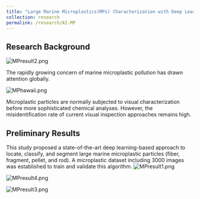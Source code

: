 ```yaml
---
title: "Large Marine Microplastics(MPs) Characterization with Deep Learning"
collection: research
permalink: /research/AI-MP
---
```

## Research Background

![MPresult2.png](https://kimile599.github.io/images/MPresult2.png)

The rapidly growing concern of marine microplastic pollution has drawn attention globally. <Br>

![MPhawaii.png](https://kimile599.github.io/images/MPhawaii.png)<Br>

Microplastic particles are normally subjected to visual characterization before more sophisticated chemical analyses. However, the misidentification rate of current visual inspection approaches remains high.<br>

## Preliminary Results
This study proposed a state-of-the-art deep learning-based approach to locate, classify, and segment large marine microplastic particles (fiber, fragment, pellet, and rod). A microplastic dataset including 3000 images was established to train and validate this algorithm.
![MPresult1.png](https://kimile599.github.io/images/MPresult1.png) <Br>

![MPresult4.png](https://kimile599.github.io/images/MPresult4.png) <Br>

![MPresult3.png](https://kimile599.github.io/images/MPresult3.png) <Br>